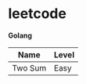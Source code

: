 # leetcode

**Golang**

| Name         | Level                                               |
| ----------------- | --------------------------------------------------------------- |
| Two Sum | Easy |